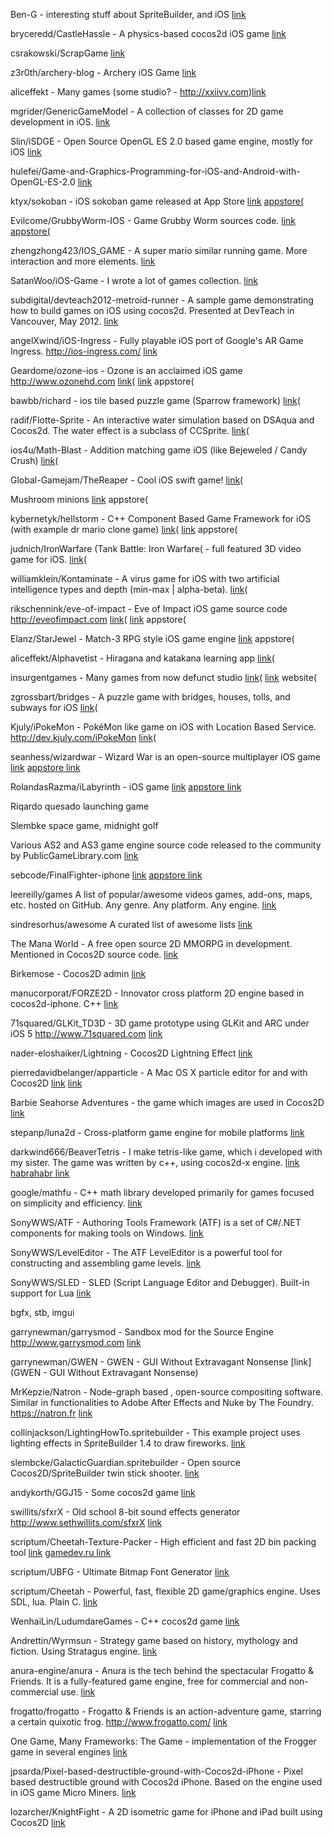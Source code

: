 Ben-G - interesting stuff about SpriteBuilder, and iOS [link](https://github.com/Ben-G)

bryceredd/CastleHassle - A physics-based cocos2d iOS game [link](https://github.com/bryceredd/CastleHassle)

csrakowski/ScrapGame [link](https://github.com/csrakowski/ScrapGame)

z3r0th/archery-blog - Archery iOS Game [link](https://github.com/z3r0th/archery-blog)

aliceffekt - Many games (some studio? - http://xxiivv.com)[link](https://github.com/aliceffekt)

mgrider/GenericGameModel - A collection of classes for 2D game development in iOS. [link](https://github.com/mgrider/GenericGameModel)

Slin/iSDGE - Open Source OpenGL ES 2.0 based game engine, mostly for iOS [link](https://github.com/Slin/iSDGE)

hulefei/Game-and-Graphics-Programming-for-iOS-and-Android-with-OpenGL-ES-2.0 [link](https://github.com/hulefei/Game-and-Graphics-Programming-for-iOS-and-Android-with-OpenGL-ES-2.0)

ktyx/sokoban - iOS sokoban game released at App Store
[link](https://github.com/ktyx/sokoban)
[appstore(](https://itunes.apple.com/app/id861115558)

Evilcome/GrubbyWorm-IOS - Game Grubby Worm sources code.
[link](https://github.com/Evilcome/GrubbyWorm-IOS)
[appstore(](https://itunes.apple.com/us/app/grubby-worm/id904208546?mt=8)

zhengzhong423/IOS_GAME - A super mario similar running game. More interaction and more elements.
[link](https://github.com/zhengzhong423/IOS_GAME)

SatanWoo/iOS-Game - I wrote a lot of games collection.
[link](https://github.com/SatanWoo/iOS-Game)

subdigital/devteach2012-metroid-runner -
A sample game demonstrating how to build games on iOS using cocos2d. Presented at DevTeach in Vancouver, May 2012.
[link](https://github.com/subdigital/devteach2012-metroid-runner)

angelXwind/iOS-Ingress -
Fully playable iOS port of Google's AR Game Ingress. http://ios-ingress.com/
[link](https://github.com/angelXwind/iOS-Ingress)

Geardome/ozone-ios - Ozone is an acclaimed iOS game http://www.ozonehd.com
[link](https://github.com/Geardome/ozone-ios)(
[link](http://itunes.ozonehd.com/) appstore(

bawbb/richard - ios tile based puzzle game (Sparrow framework)
[link](https://github.com/bawbb/richard)(

radif/Flotte-Sprite - An interactive water simulation based on DSAqua and Cocos2d. The water effect is a subclass of CCSprite. 
[link](https://github.com/radif/Flotte-Sprite)(

ios4u/Math-Blast - Addition matching game iOS (like Bejeweled / Candy Crush)
[link](https://github.com/ios4u/Math-Blast)(

Global-Gamejam/TheReaper - Cool iOS swift game!
[link](https://github.com/Global-Gamejam/TheReaper)(

Mushroom minions
[link](https://itunes.apple.com/us/app/mushroom-minions/id531581046?mt=8) appstore(

kybernetyk/hellstorm - C++ Component Based Game Framework for iOS (with example dr mario clone game)
[link](https://github.com/kybernetyk/hellstorm/tree/master/hellstorm/game)(
[link](http://itunes.apple.com/us/app/texxno-pilzzz/id427962932?mt=8) appstore(

judnich/IronWarfare (Tank Battle: Iron Warfare( - full featured 3D video game for iOS.
[link](https://github.com/judnich/IronWarfare)(

williamklein/Kontaminate - A virus game for iOS with two artificial intelligence types and depth (min-max | alpha-beta).
[link](https://github.com/williamklein/Kontaminate)(

rikschennink/eve-of-impact - Eve of Impact iOS game source code http://eveofimpact.com
[link](https://github.com/rikschennink/eve-of-impact)(
[link](http://itunes.apple.com/us/app/eve-of-impact/id465159205?ls=1&mt=8) appstore(

Elanz/StarJewel - Match-3 RPG style iOS game engine
[link](https://github.com/Elanz/StarJewel) appstore(

aliceffekt/Alphavetist - Hiragana and katakana learning app
[link](https://github.com/aliceffekt/Alphavetist)(

insurgentgames - Many games from now defunct studio
[link](https://github.com/insurgentgames)(
[link](http://www.insurgentgames.com) website(

zgrossbart/bridges - A puzzle game with bridges, houses, tolls, and subways for iOS
[link](https://github.com/zgrossbart/bridges)(

Kjuly/iPokeMon - PokéMon like game on iOS with Location Based Service. http://dev.kjuly.com/iPokeMon
[link](https://github.com/Kjuly/iPokeMon)(

seanhess/wizardwar - Wizard War is an open-source multiplayer iOS game
[link](https://github.com/seanhess/wizardwar)
[appstore link](http://appstore.com/wizardwar) 

RolandasRazma/iLabyrinth - iOS game
[link](https://github.com/RolandasRazma/iLabyrinth)
[appstore link](https://itunes.apple.com/us/app/ilabyrinth/id380886785?mt=8)

Riqardo quesado launching game

Slembke space game, midnight golf

Various AS2 and AS3 game engine source code released to the community by PublicGameLibrary.com
[link](https://code.google.com/p/flasharing/)

sebcode/FinalFighter-iphone
[link](https://github.com/sebcode/FinalFighter-iphone)
[appstore link](https://itunes.apple.com/us/app/finalfighter/id578148499?mt=8)

leereilly/games
 A list of popular/awesome videos games, add-ons, maps, etc. hosted on GitHub. Any genre. Any platform. Any engine.
[link](https://github.com/leereilly/games)

sindresorhus/awesome
A curated list of awesome lists
[link](https://github.com/sindresorhus/awesome)

The Mana World - A free open source 2D MMORPG in development. Mentioned in Cocos2D source code.
[link](https://www.themanaworld.org/index.php/Main_Page)

Birkemose - Cocos2D admin
[link](https://thebackfiregames.wordpress.com)

manucorporat/FORZE2D - Innovator cross platform 2D engine based in cocos2d-iphone. C++
[link](https://github.com/manucorporat/FORZE2D)

71squared/GLKit_TD3D - 3D game prototype using GLKit and ARC under iOS 5 http://www.71squared.com
[link](https://github.com/71squared/GLKit_TD3D)

nader-eloshaiker/Lightning - Cocos2D Lightning Effect
[link](https://github.com/nader-eloshaiker/Lightning)

pierredavidbelanger/apparticle - A Mac OS X particle editor for and with Cocos2D [link](http://apparticle.pjer.ca/)
[link](https://github.com/pierredavidbelanger/apparticle)

Barbie Seahorse Adventures - the game which images are used in Cocos2D
[link](http://www.imitationpickles.org/barbie/)

stepanp/luna2d - Cross-platform game engine for mobile platforms
[link](https://github.com/stepanp/luna2d/)

darkwind666/BeaverTetris - I make tetris-like game, which i developed with my sister. The game was written by c++, using cocos2d-x engine.
[link](https://github.com/darkwind666/BeaverTetris/)
[habrahabr link](http://habrahabr.ru/post/265809/) 

google/mathfu - C++ math library developed primarily for games focused on simplicity and efficiency.
[link](https://github.com/google/mathfu)

SonyWWS/ATF - Authoring Tools Framework (ATF) is a set of C#/.NET components for making tools on Windows. 
[link](https://github.com/SonyWWS/ATF)

SonyWWS/LevelEditor - The ATF LevelEditor is a powerful tool for constructing and assembling game levels.
[link](https://github.com/SonyWWS/LevelEditor)

SonyWWS/SLED - SLED (Script Language Editor and Debugger). Built-in support for Lua
[link](https://github.com/SonyWWS/SLED)

bgfx, stb, imgui 

garrynewman/garrysmod - Sandbox mod for the Source Engine http://www.garrysmod.com
[link](https://github.com/garrynewman/garrysmod)

garrynewman/GWEN - GWEN - GUI Without Extravagant Nonsense
[link](GWEN - GUI Without Extravagant Nonsense)

MrKepzie/Natron - Node-graph based , open-source compositing software. Similar in functionalities to Adobe After Effects and Nuke by The Foundry. https://natron.fr
[link](https://github.com/MrKepzie/Natron)

collinjackson/LightingHowTo.spritebuilder - This example project uses lighting effects in SpriteBuilder 1.4 to draw fireworks.
[link](https://github.com/collinjackson/LightingHowTo.spritebuilder)

slembcke/GalacticGuardian.spritebuilder - Open source Cocos2D/SpriteBuilder twin stick shooter.
[link](https://github.com/slembcke/GalacticGuardian.spritebuilder)

andykorth/GGJ15 - Some cocos2d game
[link](https://github.com/andykorth/GGJ15)

swillits/sfxrX - Old school 8-bit sound effects generator http://www.sethwillits.com/sfxrX
[link](https://github.com/swillits/sfxrX)

scriptum/Cheetah-Texture-Packer - High efficient and fast 2D bin packing tool
[link](https://github.com/scriptum/Cheetah-Texture-Packer)
[gamedev.ru link](http://www.gamedev.ru/projects/forum/?id=161714) 

scriptum/UBFG - Ultimate Bitmap Font Generator
[link](https://github.com/scriptum/UBFG)

scriptum/Cheetah - Powerful, fast, flexible 2D game/graphics engine. Uses SDL, lua. Plain C.
[link](https://github.com/scriptum/Cheetah)

WenhaiLin/LudumdareGames - C++ cocos2d game
[link](https://github.com/WenhaiLin/LudumdareGames)

Andrettin/Wyrmsun - Strategy game based on history, mythology and fiction. Using Stratagus engine.
[link](https://github.com/Andrettin/Wyrmsun)

anura-engine/anura - Anura is the tech behind the spectacular Frogatto & Friends. It is a fully-featured game engine, free for commercial and non-commercial use.
[link](https://github.com/anura-engine/anura)

frogatto/frogatto - Frogatto & Friends is an action-adventure game, starring a certain quixotic frog. http://www.frogatto.com/
[link](https://github.com/frogatto/frogatto)

One Game, Many Frameworks: The Game - implementation of the Frogger game in several engines
[link](http://www.rengelbert.com/tutorial.php?id=162)

jpsarda/Pixel-based-destructible-ground-with-Cocos2d-iPhone - Pixel based destructible ground with Cocos2d iPhone. Based on the engine used in iOS game Micro Miners.
[link](https://github.com/jpsarda/Pixel-based-destructible-ground-with-Cocos2d-iPhone)

lozarcher/KnightFight -
A 2D isometric game for iPhone and iPad built using Cocos2D
[link](https://github.com/lozarcher/KnightFight)

